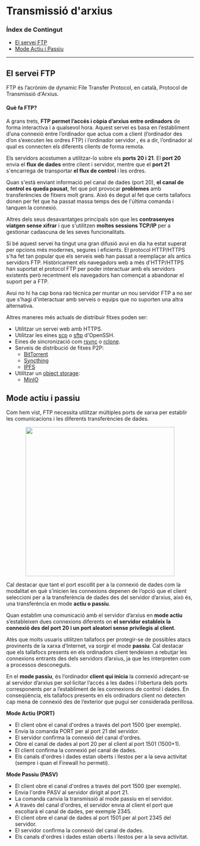 # Transmissió d'arxius
### Índex de Contingut
- [El servei FTP](#punt1)
- [Mode Actiu i Passiu](#punt2)

<hr>

## El servei FTP <a name="punt1"></a>
FTP és l’acrònim de dynamic File Transfer Protocol, en català, Protocol de Transmissió d'Arxius. 

#### Què fa FTP?

A grans trets, **FTP permet l’accés i còpia d’arxius entre ordinadors** de forma interactiva i a qualsevol hora. Aquest servei es basa en l’establiment d’una connexió entre l’ordinador que actua com a client (l’ordinador des d’on s’executen les ordres FTP) i l’ordinador servidor , és a dir, l’ordinador al qual es connecten els diferents clients de forma remota.

Els servidors acostumen a utilitzar-lo sobre els **ports 20 i 21**. El **port 20** envia el **flux de dades** entre client i servidor, mentre que el **port 21** s'encarrega de transportar **el flux de control** i les ordres.

Quan s'està enviant informació pel canal de dades (port 20), **el canal de control es queda pausat**, fet que pot provocar **problemes** amb transferències de fitxers molt grans. Això és degut al fet que certs tallafocs donen per fet que ha passat massa temps des de l'última comanda i tanquen la connexió.

Altres dels seus desavantatges principals són que les **contrasenyes viatgen sense xifrar** i que s'utilitzen **moltes sessions TCP/IP** per a gestionar cadascuna de les seves funcionalitats. 

Si bé aquest servei ha tingut una gran difusió avui en dia ha estat superat per opcions més modernes, segures i eficients. El protocol HTTP/HTTPS s'ha fet tan popular que els serveis web han passat a reemplaçar als antics servidors FTP. Històricament els navegadors web a més d'HTTP/HTTPS han suportat el protocol FTP per poder interactuar amb els servidors existents però recentment els navegadors han començat a abandonar el suport per a FTP.

Avui no hi ha cap bona raó tècnica per muntar un nou servidor FTP a no ser que s'hagi d'interactuar amb serveis o equips que no suporten una altra alternativa.

Altres maneres més actuals de distribuir fitxes poden ser:
- Utilitzar un servei web amb HTTPS.
- Utilitzar les eines [scp](https://en.wikipedia.org/wiki/Secure_copy_protocol) o [sftp](https://en.wikipedia.org/wiki/Secure_file_transfer_program) d'OpenSSH.
- Eines de sincronizació com [rsync](https://en.wikipedia.org/wiki/Rsync) o [rclone](https://en.wikipedia.org/wiki/Rclone).
- Serveis de distribució de fitxes P2P:
  - [BitTorrent](https://es.wikipedia.org/wiki/BitTorrent)
  - [Syncthing](https://en.wikipedia.org/wiki/Syncthing)
  - [IPFS](https://en.wikipedia.org/wiki/InterPlanetary_File_System)
- Utilitzar un [object storage](https://en.wikipedia.org/wiki/Object_storage):
  - [MinIO](https://min.io/)
 
## Mode actiu i passiu <a name="punt2"></a>

Com hem vist, FTP necessita utilitzar múltiples ports de xarxa per establir les comunicacions i les diferents transferències de dades.

<p align=center><image src="https://ioc.xtec.cat/materials/FP/Recursos/fp_smx_m07_/web/fp_smx_m07_htmlindex/WebContent/u2/media/smxm7uf1ud2_im16.png" width=400 /></p>

Cal destacar que tant el port escollit per a la connexió de dades com la modalitat en què s’inicien les connexions depenen de l’opció que el client seleccioni per a la transferència de dades des del servidor d’arxius, això és, una transferència en mode **actiu o passiu**.

Quan establim una comunicació amb el servidor d’arxius en **mode actiu** s’estableixen dues connexions diferents on **el servidor estableix la connexió des del port 20 i un port aleatori sense privilegis al client**.

Atès que molts usuaris utilitzen tallafocs per protegir-se de possibles atacs provinents de la xarxa d’Internet, va sorgir el mode **passiu**. Cal destacar que els tallafocs presents en els ordinadors client tendeixen a rebutjar les connexions entrants des dels servidors d’arxius, ja que les interpreten com a processos desconeguts.

En el **mode passiu**, és l’ordinador **client qui inicia** la connexió adreçant-se al servidor d’arxius per sol·licitar l’accés a les dades i l’obertura dels ports corresponents per a l’establiment de les connexions de control i dades. En conseqüència, els tallafocs presents en els ordinadors client no detecten cap mena de connexió des de l’exterior que pugui ser considerada perillosa. 

**Mode Actiu (PORT)**
- El client obre el canal d'ordres a través del port 1500 (per exemple).
- Envia la comanda PORT per al port 21 del servidor.
- El servidor confirma la connexió del canal d'ordres.
- Obre el canal de dades al port 20 per al client al port 1501 (1500+1).
- El client confirma la connexió pel canal de dades.
- Els canals d'ordres i dades estan oberts i llestos per a la seva activitat (sempre i quan el Firewall ho permeti).

**Mode Passiu (PASV)**
- El client obre el canal d'ordres a través del port 1500 (per exemple).
- Envia l'ordre PASV al servidor dirigit al port 21.
- La comanda canvia la transmissió al mode passiu en el servidor.
- A través del canal d'ordres, el servidor envia al client el port que escoltarà el canal de dades, per exemple 2345.
- El client obre el canal de dades al port 1501 per al port 2345 del servidor.
- El servidor confirma la connexió del canal de dades.
- Els canals d'ordres i dades estan oberts i llestos per a la seva activitat.

